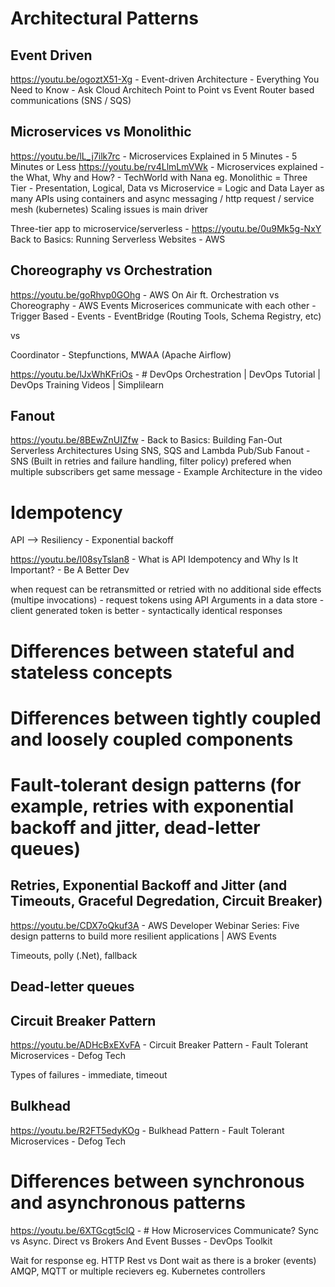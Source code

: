 # Architectural Patterns

## Event Driven

https://youtu.be/ogoztX51-Xg - Event-driven Architecture - Everything You Need to Know - Ask Cloud Architech
Point to Point vs Event Router based communications (SNS / SQS)

## Microservices vs Monolithic

https://youtu.be/lL_j7ilk7rc - Microservices Explained in 5 Minutes - 5 Minutes or Less
https://youtu.be/rv4LlmLmVWk - Microservices explained - the What, Why and How? - TechWorld with Nana
eg. Monolithic = Three Tier - Presentation, Logical, Data vs  Microservice = Logic and Data Layer as many APIs using containers and async messaging / http request / service mesh (kubernetes)
Scaling issues is main driver

Three-tier app to microservice/serverless - https://youtu.be/0u9Mk5g-NxY Back to Basics: Running Serverless Websites - AWS

## Choreography vs Orchestration

https://youtu.be/goRhvp0GOhg - AWS On Air ft. Orchestration vs Choreography - AWS Events
Microserices communicate with each other - Trigger Based - Events - EventBridge (Routing Tools, Schema Registry, etc)

vs 

Coordinator - Stepfunctions, MWAA (Apache Airflow)

https://youtu.be/lJxWhKFriOs - # DevOps Orchestration | DevOps Tutorial | DevOps Training Videos | Simplilearn

## Fanout

https://youtu.be/8BEwZnUIZfw - Back to Basics: Building Fan-Out Serverless Architectures Using SNS, SQS and Lambda
Pub/Sub Fanout - SNS (Built in retries and failure handling, filter policy) prefered when multiple subscribers get same message - Example Architecture in the video

# Idempotency

API --> Resiliency - Exponential backoff

https://youtu.be/I08syTslan8 - What is API Idempotency and Why Is It Important? - Be A Better Dev

when request can be retransmitted or retried with no additional side effects (multipe invocations) - request tokens using API Arguments in a data store - client generated token is better - syntactically identical responses

# Differences between stateful and stateless concepts

# Differences between tightly coupled and loosely coupled components

# Fault-tolerant design patterns (for example, retries with exponential backoff and jitter, dead-letter queues)

## Retries, Exponential Backoff and Jitter (and Timeouts, Graceful Degredation, Circuit Breaker)

https://youtu.be/CDX7oQkuf3A - AWS Developer Webinar Series: Five design patterns to build more resilient applications | AWS Events

Timeouts, polly (.Net),  fallback

## Dead-letter queues

## Circuit Breaker Pattern

https://youtu.be/ADHcBxEXvFA - Circuit Breaker Pattern - Fault Tolerant Microservices - Defog Tech

Types of failures - immediate, timeout

## Bulkhead

https://youtu.be/R2FT5edyKOg - Bulkhead Pattern - Fault Tolerant Microservices - Defog Tech

# Differences between synchronous and asynchronous patterns

https://youtu.be/6XTGcgt5clQ - # How Microservices Communicate? Sync vs Async. Direct vs Brokers And Event Busses - DevOps Toolkit

Wait for response eg. HTTP Rest vs Dont wait as there is a broker (events) AMQP, MQTT or multiple recievers eg. Kubernetes controllers
